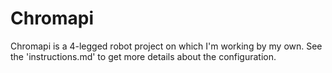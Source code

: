 # Chromapi

Chromapi is a 4-legged robot project on which I'm working by my own. 
See the 'instructions.md' to get more details about the configuration.
